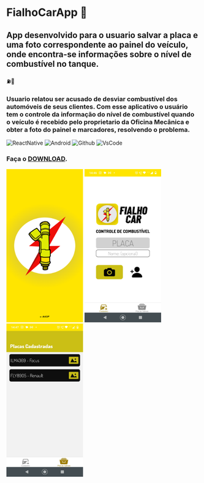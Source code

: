 ﻿# FialhoCarApp 📱

## App desenvolvido para o usuario salvar a placa e uma foto correspondente ao painel do veículo, onde encontra-se informações sobre o nível de combustível no tanque.
⛽🚗
### Usuario relatou ser acusado de desviar combustível dos automóveis de seus clientes. Com esse aplicativo o usuário tem o controle da informação do nível de combustível quando o veículo é recebido pelo proprietario da Oficina Mecânica e obter a foto do painel e marcadores, resolvendo o problema. 

![ReactNative](https://img.shields.io/badge/React_Native-20232A?style=for-the-badge&logo=react&logoColor=61DAFB)
![Android](https://img.shields.io/badge/Android-3DDC84?style=for-the-badge&logo=android&logoColor=white)
![Github](https://img.shields.io/badge/GitHub-100000?style=for-the-badge&logo=github&logoColor=white)
![VsCode](https://img.shields.io/badge/Made%20for-VSCode-1f425f.svg)


### Faça o [DOWNLOAD](https://github.com/AndersonAPinto/react_native---FialhoCarApp/blob/885efce9706f6e10010fde63d669cf9a1ecdb028/application-4d24b0ab-69aa-466a-97a3-1995b1b76045.apk).

<img src="assets/splash.png" width="200" height="400" alt="Splash do App"/> <img src="assets\images\dashboard.jpeg" width="200" height="400" alt="Dashboard do App"/> <img src="assets\images\filesSaved.jpeg" width="200" height="400" alt="Placas salvas com a respectiva imagem"/>

